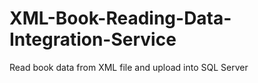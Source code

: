# XML-Book-Reading-Data-Integration-Service
Read book data from XML file and upload into SQL Server
